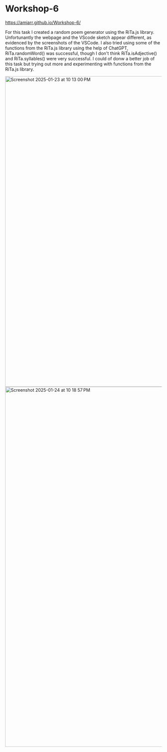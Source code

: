 # Workshop-6 

https://amiarr.github.io/Workshop-6/

For this task I created a random poem generator using the RiTa.js library. Unfortunantly the webpage and the VScode sketch appear different, as evidenced by the screenshots of the VSCode. I also tried using some of the functions from the RiTa.js library using the help of ChatGPT, RiTa.randomWord() was successful, though I don't think RiTa.isAdjective() and RiTa.syllables() were very successful. I could of donw a better job of this task but trying out more and experimenting with functions from the RiTa.js library. 

<img width="997" alt="Screenshot 2025-01-23 at 10 13 00 PM" src="https://github.com/user-attachments/assets/f6d20d31-58c3-4cc0-9ab5-ec02defdd5f5" />

<img width="1156" alt="Screenshot 2025-01-24 at 10 18 57 PM" src="https://github.com/user-attachments/assets/3f7cfc0f-6b62-4b26-b8ee-d470129ed3b0" />
